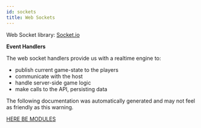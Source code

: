 ```yaml
---
id: sockets
title: Web Sockets
---
```


Web Socket library: [Socket.io](https://socket.io/)

**Event Handlers**

The web socket handlers provide us with a realtime engine to:

- publish current game-state to the players
- communicate with the host
- handle server-side game logic
- make calls to the API, persisting data

The following documentation was automatically generated and may not feel as friendly as this warning.

[HERE BE MODULES](tricktionary/modules.md)
